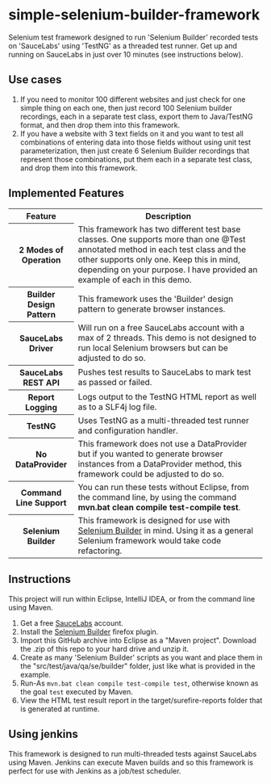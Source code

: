 simple-selenium-builder-framework
======================
Selenium test framework designed to run 'Selenium Builder' recorded tests on 'SauceLabs' using 'TestNG' as a threaded test runner.   Get up and running on SauceLabs in just over 10 minutes (see instructions below).

## Use cases

1.  If you need to monitor 100 different websites and just check for one simple thing on each one, then just record 100 Selenium builder recordings, each in a separate test class, export them to Java/TestNG format, and then drop them into this framework.
2.  If you have a website with 3 text fields on it and you want to test all combinations of entering data into those fields without using unit test parameterization, then just create 6 Selenium Builder recordings that represent those combinations, put them each in a separate test class, and drop them into this framework.

## Implemented Features
<table>
  <tr>
    <th>Feature</th>
    <th>Description</th>
  </tr>
  <tr>
    <th>2 Modes of Operation</th>
    <td>This framework has two different test base classes.  One supports more than one @Test annotated method in each test class and the other supports only one.  Keep this in mind, depending on your purpose.  I have provided an example of each in this demo.</td>
  </tr>
    <tr>
    <th>Builder Design Pattern</th>
    <td>This framework uses the 'Builder' design pattern to generate browser instances.</td>
  </tr>
  <tr>
    <th>SauceLabs Driver</th>
    <td>Will run on a free SauceLabs account with a max of 2 threads.  This demo is not designed to run local Selenium browsers but can be adjusted to do so.</td>
  </tr>
  <tr>
    <th>SauceLabs REST API</th>
    <td>Pushes test results to SauceLabs to mark test as passed or failed.</td>
  </tr>
  <tr>
    <th>Report Logging</th>
    <td>Logs output to the TestNG HTML report as well as to a SLF4j log file.</td>
  </tr>
  <tr>
    <th>TestNG</th>
    <td>Uses TestNG as a multi-threaded test runner and configuration handler.</td>
  </tr>
  <tr>
    <th>No DataProvider</th>
    <td>This framework does not use a DataProvider but if you wanted to generate browser instances from a DataProvider method, this framework could be adjusted to do so.</td>
  </tr>
  <tr>
    <th>Command Line Support</th>
    <td>You can run these tests without Eclipse, from the command line, by using the command <b>mvn.bat clean compile test-compile test</b>.</td>
  </tr>
<tr>
    <th>Selenium Builder</th>
    <td>This framework is designed for use with <a href="http://sebuilder.github.io/se-builder/">Selenium Builder</a> in mind.  Using it as a general Selenium framework would take code refactoring.</td>
  </tr>
</table>

## Instructions

This project will run within Eclipse, IntelliJ IDEA, or from the command line using Maven.

1.  Get a free <a href="https://saucelabs.com/">SauceLabs</a> account.
1.  Install the <a href="http://sebuilder.github.io/se-builder/">Selenium Builder</a> firefox plugin.
2.  Import this GitHub archive into Eclipse as a "Maven project".  Download the .zip of this repo to your hard drive and unzip it.
3.  Create as many 'Selenium Builder' scripts as you want and place them in the "src/test/java/qa/se/builder" folder,
      just like what is provided in the example.
4.  Run-As ```mvn.bat clean compile test-compile test```, otherwise known as the goal ```test``` executed by Maven.
5.  View the HTML test result report in the target/surefire-reports folder that is generated at runtime.

## Using jenkins

This framework is designed to run multi-threaded tests against SauceLabs using Maven.  Jenkins can execute Maven builds and so this framework is perfect for use with Jenkins as a job/test scheduler.

